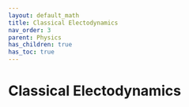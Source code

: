 ```yaml
---
layout: default_math
title: Classical Electodynamics
nav_order: 3
parent: Physics
has_children: true
has_toc: true
---
```


# Classical Electodynamics


